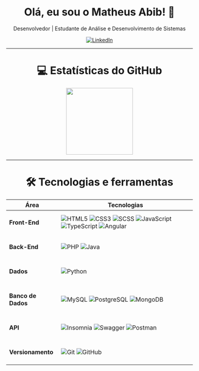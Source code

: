 <h1 align="center">Olá, eu sou o Matheus Abib! 👋</h1>

<p align="center">
  Desenvolvedor | Estudante de Análise e Desenvolvimento de Sistemas
</p>

<div align="center">
  <a href="https://www.linkedin.com/in/matheusabib/" target="_blank">
    <img src="https://img.shields.io/badge/LinkedIn-0077B5?style=for-the-badge&logo=linkedin&logoColor=white" alt="LinkedIn" />
  </a>
</div>

---

<div align="center">
  <h1>💻 Estatísticas do GitHub</h1>
</div>

<div align="center">
  <img height="180em" src="https://github-readme-stats.vercel.app/api/top-langs/?username=MatheusAbib&layout=compact&langs_count=7&theme=radical" />
</div>

---

<div align="center">
  <h1>🛠 Tecnologias e ferramentas</h1>
</div>

<div align="center">
  <table>
    <thead>
      <tr>
        <th><strong>Área</strong></th>
        <th><strong>Tecnologias</strong></th>
      </tr>
    </thead>
    <tbody>
      <tr>
        <td><strong><br>Front-End<br><br></strong></td>
        <td>
          <img src="https://img.shields.io/badge/-HTML5-E34F26?style=flat-square&logo=html5&logoColor=white" alt="HTML5" />
          <img src="https://img.shields.io/badge/-CSS3-1572B6?style=flat-square&logo=css3&logoColor=white" alt="CSS3" />
          <img src="https://img.shields.io/badge/-SCSS-CC6699?style=flat-square&logo=sass&logoColor=white" alt="SCSS" />
          <img src="https://img.shields.io/badge/-JavaScript-F7DF1E?style=flat-square&logo=javascript&logoColor=000" alt="JavaScript" />
          <img src="https://img.shields.io/badge/-TypeScript-3178C6?style=flat-square&logo=typescript&logoColor=white" alt="TypeScript" />
          <img src="https://img.shields.io/badge/-Angular-DD0031?style=flat-square&logo=angular&logoColor=white" alt="Angular" />
        </td>
      </tr>
      <tr>
        <td><strong><br>Back-End<br><br></strong></td>
        <td>
          <img src="https://img.shields.io/badge/-PHP-777BB4?style=flat-square&logo=php&logoColor=white" alt="PHP" />
          <img src="https://img.shields.io/badge/-Java-007396?style=flat-square&logo=java&logoColor=white" alt="Java" />
        </td>
      </tr>
      <tr>
        <td><strong><br>Dados<br><br></strong></td>
        <td>
          <img src="https://img.shields.io/badge/-Python-3776AB?style=flat-square&logo=python&logoColor=white" alt="Python" />
        </td>
      </tr>
      <tr>
        <td><strong><br>Banco de Dados<br><br></strong></td>
        <td>
          <img src="https://img.shields.io/badge/-MySQL-4479A1?style=flat-square&logo=mysql&logoColor=white" alt="MySQL" />
          <img src="https://img.shields.io/badge/-PostgreSQL-336791?style=flat-square&logo=postgresql&logoColor=white" alt="PostgreSQL" />
          <img src="https://img.shields.io/badge/-MongoDB-47A248?style=flat-square&logo=mongodb&logoColor=white" alt="MongoDB" />
        </td>
      </tr>
      <tr>
        <td><strong><br>API<br><br></strong></td>
        <td>
          <img src="https://img.shields.io/badge/-Insomnia-4000BF?style=flat-square&logo=insomnia&logoColor=white" alt="Insomnia" />
          <img src="https://img.shields.io/badge/-Swagger-85EA2D?style=flat-square&logo=swagger&logoColor=000" alt="Swagger" />
          <img src="https://img.shields.io/badge/-Postman-FF6C37?style=flat-square&logo=postman&logoColor=white" alt="Postman" />
        </td>
      </tr>
      <tr>
        <td><strong><br>Versionamento<br><br></strong></td>
        <td>
          <img src="https://img.shields.io/badge/-Git-F05032?style=flat-square&logo=git&logoColor=white" alt="Git" />
          <img src="https://img.shields.io/badge/-GitHub-181717?style=flat-square&logo=github&logoColor=white" alt="GitHub" />
        </td>
      </tr>
    </tbody>
  </table>
</div>
